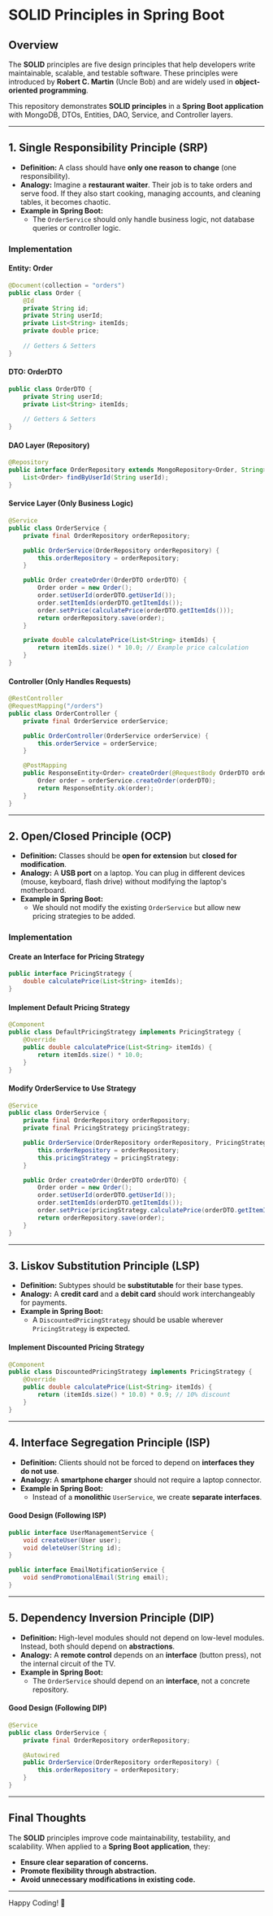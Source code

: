 # SOLID Principles in Spring Boot

## Overview
The **SOLID** principles are five design principles that help developers write maintainable, scalable, and testable software. These principles were introduced by **Robert C. Martin** (Uncle Bob) and are widely used in **object-oriented programming**.

This repository demonstrates **SOLID principles** in a **Spring Boot application** with MongoDB, DTOs, Entities, DAO, Service, and Controller layers.

---

## **1. Single Responsibility Principle (SRP)**
- **Definition:** A class should have **only one reason to change** (one responsibility).
- **Analogy:** Imagine a **restaurant waiter**. Their job is to take orders and serve food. If they also start cooking, managing accounts, and cleaning tables, it becomes chaotic.
- **Example in Spring Boot:**
    - The `OrderService` should only handle business logic, not database queries or controller logic.

### **Implementation**
#### **Entity: Order**
```java
@Document(collection = "orders")
public class Order {
    @Id
    private String id;
    private String userId;
    private List<String> itemIds;
    private double price;
    
    // Getters & Setters
}
```
#### **DTO: OrderDTO**
```java
public class OrderDTO {
    private String userId;
    private List<String> itemIds;
    
    // Getters & Setters
}
```
#### **DAO Layer (Repository)**
```java
@Repository
public interface OrderRepository extends MongoRepository<Order, String> {
    List<Order> findByUserId(String userId);
}
```
#### **Service Layer (Only Business Logic)**
```java
@Service
public class OrderService {
    private final OrderRepository orderRepository;

    public OrderService(OrderRepository orderRepository) {
        this.orderRepository = orderRepository;
    }

    public Order createOrder(OrderDTO orderDTO) {
        Order order = new Order();
        order.setUserId(orderDTO.getUserId());
        order.setItemIds(orderDTO.getItemIds());
        order.setPrice(calculatePrice(orderDTO.getItemIds()));
        return orderRepository.save(order);
    }

    private double calculatePrice(List<String> itemIds) {
        return itemIds.size() * 10.0; // Example price calculation
    }
}
```
#### **Controller (Only Handles Requests)**
```java
@RestController
@RequestMapping("/orders")
public class OrderController {
    private final OrderService orderService;

    public OrderController(OrderService orderService) {
        this.orderService = orderService;
    }

    @PostMapping
    public ResponseEntity<Order> createOrder(@RequestBody OrderDTO orderDTO) {
        Order order = orderService.createOrder(orderDTO);
        return ResponseEntity.ok(order);
    }
}
```
---

## **2. Open/Closed Principle (OCP)**
- **Definition:** Classes should be **open for extension** but **closed for modification**.
- **Analogy:** A **USB port** on a laptop. You can plug in different devices (mouse, keyboard, flash drive) without modifying the laptop's motherboard.
- **Example in Spring Boot:**
    - We should not modify the existing `OrderService` but allow new pricing strategies to be added.

### **Implementation**
#### **Create an Interface for Pricing Strategy**
```java
public interface PricingStrategy {
    double calculatePrice(List<String> itemIds);
}
```
#### **Implement Default Pricing Strategy**
```java
@Component
public class DefaultPricingStrategy implements PricingStrategy {
    @Override
    public double calculatePrice(List<String> itemIds) {
        return itemIds.size() * 10.0;
    }
}
```
#### **Modify OrderService to Use Strategy**
```java
@Service
public class OrderService {
    private final OrderRepository orderRepository;
    private final PricingStrategy pricingStrategy;

    public OrderService(OrderRepository orderRepository, PricingStrategy pricingStrategy) {
        this.orderRepository = orderRepository;
        this.pricingStrategy = pricingStrategy;
    }

    public Order createOrder(OrderDTO orderDTO) {
        Order order = new Order();
        order.setUserId(orderDTO.getUserId());
        order.setItemIds(orderDTO.getItemIds());
        order.setPrice(pricingStrategy.calculatePrice(orderDTO.getItemIds()));
        return orderRepository.save(order);
    }
}
```
---

## **3. Liskov Substitution Principle (LSP)**
- **Definition:** Subtypes should be **substitutable** for their base types.
- **Analogy:** A **credit card** and a **debit card** should work interchangeably for payments.
- **Example in Spring Boot:**
    - A `DiscountedPricingStrategy` should be usable wherever `PricingStrategy` is expected.

#### **Implement Discounted Pricing Strategy**
```java
@Component
public class DiscountedPricingStrategy implements PricingStrategy {
    @Override
    public double calculatePrice(List<String> itemIds) {
        return (itemIds.size() * 10.0) * 0.9; // 10% discount
    }
}
```
---

## **4. Interface Segregation Principle (ISP)**
- **Definition:** Clients should not be forced to depend on **interfaces they do not use**.
- **Analogy:** A **smartphone charger** should not require a laptop connector.
- **Example in Spring Boot:**
    - Instead of a **monolithic** `UserService`, we create **separate interfaces**.

#### **Good Design (Following ISP)**
```java
public interface UserManagementService {
    void createUser(User user);
    void deleteUser(String id);
}

public interface EmailNotificationService {
    void sendPromotionalEmail(String email);
}
```
---

## **5. Dependency Inversion Principle (DIP)**
- **Definition:** High-level modules should not depend on low-level modules. Instead, both should depend on **abstractions**.
- **Analogy:** A **remote control** depends on an **interface** (button press), not the internal circuit of the TV.
- **Example in Spring Boot:**
    - The `OrderService` should depend on an **interface**, not a concrete repository.

#### **Good Design (Following DIP)**
```java
@Service
public class OrderService {
    private final OrderRepository orderRepository;

    @Autowired
    public OrderService(OrderRepository orderRepository) {
        this.orderRepository = orderRepository;
    }
}
```
---

## **Final Thoughts**
The **SOLID** principles improve code maintainability, testability, and scalability. When applied to a **Spring Boot application**, they:
- **Ensure clear separation of concerns.**
- **Promote flexibility through abstraction.**
- **Avoid unnecessary modifications in existing code.**

---

Happy Coding! 🚀

